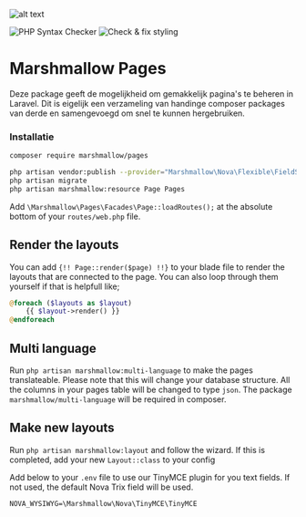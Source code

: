 ![alt text](https://cdn.marshmallow-office.com/media/images/logo/marshmallow.transparent.red.png "marshmallow.")

![PHP Syntax Checker](https://github.com/marshmallow-packages/pages/workflows/PHP%20Syntax%20Checker/badge.svg)
![Check & fix styling](https://github.com/marshmallow-packages/pages/workflows/Check%20&%20fix%20styling/badge.svg)

# Marshmallow Pages
Deze package geeft de mogelijkheid om gemakkelijk pagina's te beheren in Laravel. Dit is eigelijk een verzameling van handinge composer packages van derde en samengevoegd om snel te kunnen hergebruiken.

### Installatie
```bash
composer require marshmallow/pages

php artisan vendor:publish --provider="Marshmallow\Nova\Flexible\FieldServiceProvider"
php artisan migrate
php artisan marshmallow:resource Page Pages
```


Add `\Marshmallow\Pages\Facades\Page::loadRoutes();` at the absolute bottom of your `routes/web.php` file.

## Render the layouts
You can add `{!! Page::render($page) !!}` to your blade file to render the layouts that are connected to the page.
You can also loop through them yourself if that is helpfull like;
```php
@foreach ($layouts as $layout)
	{{ $layout->render() }}
@endforeach
```

## Multi language
Run `php artisan marshmallow:multi-language` to make the pages translateable. Please note that this will change your database structure. All the columns in your pages table will be changed to type `json`. The package `marshmallow/multi-language` will be required in composer.

## Make new layouts
Run `php artisan marshmallow:layout` and follow the wizard.
If this is completed, add your new `Layout::class` to your config

Add below to your `.env` file to use our TinyMCE plugin for you text fields. If not used, the default Nova Trix field will be used.
```
NOVA_WYSIWYG=\Marshmallow\Nova\TinyMCE\TinyMCE
```
